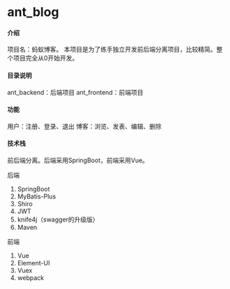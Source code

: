 # ant_blog

#### 介绍
项目名：蚂蚁博客。
本项目是为了练手独立开发前后端分离项目，比较精简。整个项目完全从0开始开发。

#### 目录说明
ant_backend：后端项目
ant_frontend：前端项目

#### 功能
用户：注册、登录、退出
博客：浏览、发表、编辑、删除

#### 技术栈
前后端分离。后端采用SpringBoot，前端采用Vue。

后端

1. SpringBoot
2. MyBatis-Plus
3. Shiro
4. JWT
5. knife4j（swagger的升级版）
6. Maven


前端
1. Vue
2. Element-UI
3. Vuex
4. webpack
